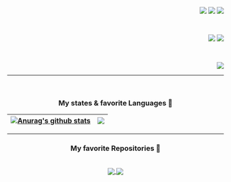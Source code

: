 <div align="right">
  
<img src="https://img.shields.io/badge/JavaScript-F7DF1E?style=for-the-badge&logo=javascript&logoColor=black"/></a>
<img src="https://img.shields.io/badge/CSS-1572B6?style=for-the-badge&logo=CSS3&logoColor=black"/></a>
<img src="https://img.shields.io/badge/React-61DAFB?style=for-the-badge&logo=React&logoColor=black"/></a>

</div>

<br />

<div align="right">
  
<img src="https://img.shields.io/badge/Node.js-339933?style=for-the-badge&logo=Node.js&logoColor=black"/></a>
<img src="https://img.shields.io/badge/MySQL-4479A1?style=for-the-badge&logo=MySQL&logoColor=black"/></a>

</div>

<br />

<div align="right">
  
<img src="https://img.shields.io/badge/Solidity-363636?style=for-the-badge&logo=Solidity&logoColor=black"/></a>

</div>



----
<br />

<div align ="center">

  ###  My states & favorite Languages :footprints:  
  
| <a href="https://github.com/anuraghazra/github-readme-stats"><img align="center" src="https://github-readme-stats.vercel.app/api?username=NonamedBread&show_icons=true&include_all_commits=true&theme=buefy&hide_border=true" alt="Anurag's github stats" /></a> | <a href="https://github.com/NonamedBread/github-readme-stats"><img align="center" src="https://github-readme-stats.vercel.app/api/top-langs/?username=NonamedBread&layout=compact&theme=buefy&hide_border=true" /></a> |
| ------------- | ------------- |

</div>

----


<div align ="center">
  
  
  ###  My favorite Repositories :eyes: 
  
  <br />

<a href="https://github.com/codestates/BEB_02_pirea">
  <img align="center" src="https://github-readme-stats.vercel.app/api/pin/?username=codestates&repo=BEB_02_pirea&theme=buefy" />
</a>
<a href="https://github.com/codestates/beb-02-hypebear">
  <img align="center" src="https://github-readme-stats.vercel.app/api/pin/?username=codestates&repo=beb-02-hypebear&theme=buefy" />
</a>

</div>

<br />

